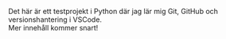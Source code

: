 Det här är ett testprojekt i Python där jag lär mig Git, GitHub och versionshantering i VSCode.  
Mer innehåll kommer snart!